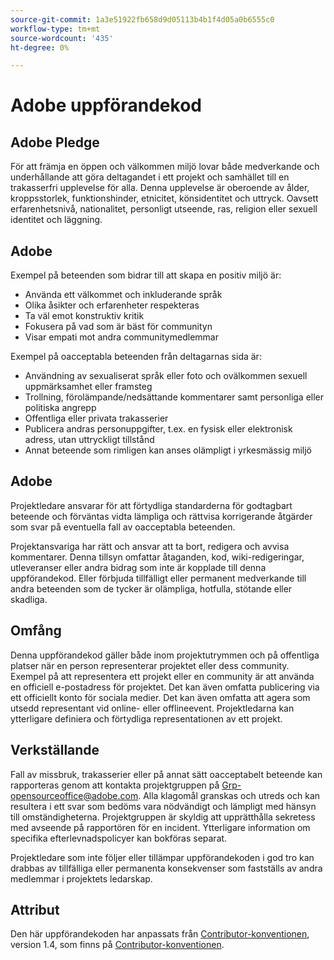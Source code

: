 ```yaml
---
source-git-commit: 1a3e51922fb658d9d05113b4b1f4d05a0b6555c0
workflow-type: tm+mt
source-wordcount: '435'
ht-degree: 0%

---
```

# Adobe uppförandekod

## Adobe Pledge

För att främja en öppen och välkommen miljö lovar både medverkande och underhållande att göra deltagandet i ett projekt och samhället till en trakasserfri upplevelse för alla. Denna upplevelse är oberoende av ålder, kroppsstorlek, funktionshinder, etnicitet, könsidentitet och uttryck. Oavsett erfarenhetsnivå, nationalitet, personligt utseende, ras, religion eller sexuell identitet och läggning.

## Adobe

Exempel på beteenden som bidrar till att skapa en positiv miljö är:

* Använda ett välkommet och inkluderande språk
* Olika åsikter och erfarenheter respekteras
* Ta väl emot konstruktiv kritik
* Fokusera på vad som är bäst för communityn
* Visar empati mot andra communitymedlemmar

Exempel på oacceptabla beteenden från deltagarnas sida är:

* Användning av sexualiserat språk eller foto och ovälkommen sexuell uppmärksamhet eller framsteg
* Trollning, förolämpande/nedsättande kommentarer samt personliga eller politiska angrepp
* Offentliga eller privata trakasserier
* Publicera andras personuppgifter, t.ex. en fysisk eller elektronisk adress, utan uttryckligt tillstånd
* Annat beteende som rimligen kan anses olämpligt i yrkesmässig miljö

## Adobe

Projektledare ansvarar för att förtydliga standarderna för godtagbart beteende och förväntas vidta lämpliga och rättvisa korrigerande åtgärder som svar på eventuella fall av oacceptabla beteenden.

Projektansvariga har rätt och ansvar att ta bort, redigera och avvisa kommentarer. Denna tillsyn omfattar åtaganden, kod, wiki-redigeringar, utleveranser eller andra bidrag som inte är kopplade till denna uppförandekod. Eller förbjuda tillfälligt eller permanent medverkande till andra beteenden som de tycker är olämpliga, hotfulla, stötande eller skadliga.

## Omfång

Denna uppförandekod gäller både inom projektutrymmen och på offentliga platser när en person representerar projektet eller dess community. Exempel på att representera ett projekt eller en community är att använda en officiell e-postadress för projektet. Det kan även omfatta publicering via ett officiellt konto för sociala medier. Det kan även omfatta att agera som utsedd representant vid online- eller offlineevent. Projektledarna kan ytterligare definiera och förtydliga representationen av ett projekt.

## Verkställande

Fall av missbruk, trakasserier eller på annat sätt oacceptabelt beteende kan rapporteras genom att kontakta projektgruppen på Grp-opensourceoffice@adobe.com. Alla klagomål granskas och utreds och kan resultera i ett svar som bedöms vara nödvändigt och lämpligt med hänsyn till omständigheterna. Projektgruppen är skyldig att upprätthålla sekretess med avseende på rapportören för en incident. Ytterligare information om specifika efterlevnadspolicyer kan bokföras separat.

Projektledare som inte följer eller tillämpar uppförandekoden i god tro kan drabbas av tillfälliga eller permanenta konsekvenser som fastställs av andra medlemmar i projektets ledarskap.

## Attribut

Den här uppförandekoden har anpassats från [Contributor-konventionen](https://www.contributor-covenant.org/), version 1.4, som finns på [Contributor-konventionen](https://www.contributor-covenant.org/version/1/4/code-of-conduct/).

